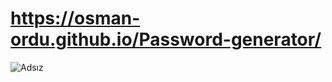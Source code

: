 # https://osman-ordu.github.io/Password-generator/

![Adsız](https://user-images.githubusercontent.com/92692879/181228336-ef9f1008-e216-49ac-8116-b9f7c1dcbf5b.png)
